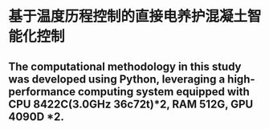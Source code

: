 # 基于温度历程控制的直接电养护混凝土智能化控制
## The computational methodology in this study was developed using Python, leveraging a high-performance computing system equipped with CPU 8422C(3.0GHz 36c72t)*2, RAM 512G, GPU 4090D *2.
